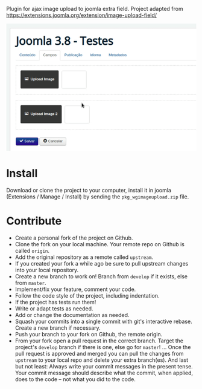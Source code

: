 Plugin for ajax image upload to joomla extra field. Project adapted from https://extensions.joomla.org/extension/image-upload-field/

![Demo](gif-demo-wgimageupload.gif)

# Install
Download or clone the project to your computer, install it in joomla (Extensions / Manage / Install) by sending the `pkg_wgimageupload.zip` file.

# Contribute

- Create a personal fork of the project on Github.
- Clone the fork on your local machine. Your remote repo on Github is called `origin`.
- Add the original repository as a remote called `upstream`.
- If you created your fork a while ago be sure to pull upstream changes into your local repository.
- Create a new branch to work on! Branch from `develop` if it exists, else from `master`.
- Implement/fix your feature, comment your code.
- Follow the code style of the project, including indentation.
- If the project has tests run them!
- Write or adapt tests as needed.
- Add or change the documentation as needed.
- Squash your commits into a single commit with git's interactive rebase. Create a new branch if necessary.
- Push your branch to your fork on Github, the remote origin.
- From your fork open a pull request in the correct branch. Target the project's `develop` branch if there is one, else go for `master`!
...
Once the pull request is approved and merged you can pull the changes from `upstream` to your local repo and delete your extra branch(es).
And last but not least: Always write your commit messages in the present tense. Your commit message should describe what the commit, when applied, does to the code – not what you did to the code.
